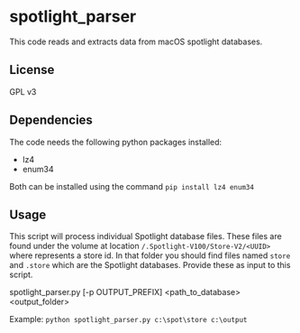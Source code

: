 # spotlight_parser
This code reads and extracts data from macOS spotlight databases.  

## License
GPL v3

## Dependencies
The code needs the following python packages installed:
* lz4
* enum34

Both can be installed using the command `pip install lz4 enum34`

## Usage
This script will process individual Spotlight database files. These files are found under the volume at location `/.Spotlight-V100/Store-V2/<UUID>` where <UUID> represents a store id. In that folder you should find files named `store` and `.store` which are the Spotlight databases. Provide these as input to this script.

spotlight_parser.py [-p OUTPUT_PREFIX] <path_to_database>  <output_folder>

Example:
`python spotlight_parser.py c:\spot\store c:\output`
